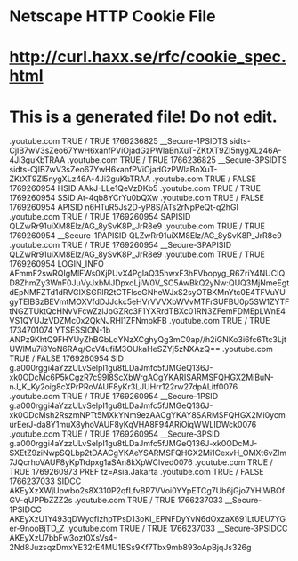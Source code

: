 # Netscape HTTP Cookie File
# http://curl.haxx.se/rfc/cookie_spec.html
# This is a generated file!  Do not edit.

.youtube.com	TRUE	/	TRUE	1766236825	__Secure-1PSIDTS	sidts-CjIB7wV3sZeo67YwH6xanfPViOjadGzPWlaBnXuT-ZKtXT9ZI5nygXLz46A-4Ji3guKbTRAA
.youtube.com	TRUE	/	TRUE	1766236825	__Secure-3PSIDTS	sidts-CjIB7wV3sZeo67YwH6xanfPViOjadGzPWlaBnXuT-ZKtXT9ZI5nygXLz46A-4Ji3guKbTRAA
.youtube.com	TRUE	/	FALSE	1769260954	HSID	AAkJ-LLe1QeVzDKb5
.youtube.com	TRUE	/	TRUE	1769260954	SSID	At-4qb8YCrYu0bQXw
.youtube.com	TRUE	/	FALSE	1769260954	APISID	n6HTuR5Js2D-yP8S/ATs2rNpPeQt-q2hGI
.youtube.com	TRUE	/	TRUE	1769260954	SAPISID	QLZwRr91uiXM8Elz/AG_8ySvK8P_JrR8e9
.youtube.com	TRUE	/	TRUE	1769260954	__Secure-1PAPISID	QLZwRr91uiXM8Elz/AG_8ySvK8P_JrR8e9
.youtube.com	TRUE	/	TRUE	1769260954	__Secure-3PAPISID	QLZwRr91uiXM8Elz/AG_8ySvK8P_JrR8e9
.youtube.com	TRUE	/	TRUE	1769260954	LOGIN_INFO	AFmmF2swRQIgMlFWs0XjPUvX4PgIaQ35hwxF3hFVbopyg_R6ZriY4NUCIQD8ZhmZy3WnF0JuVyJxbMJDpxoLjIW0V_SC5AwBkQ2yNw:QUQ3MjNmeEgtdEpNMFZTd1dRVGlXSGRlR2tCTFlscGNheWJxS2syOTBKMnYtc0E4TFVuYUgyTElBSzBEVmtMOXVfdDJJckc5eHVrVVVXbWVvMTFrSUFBU0p5SW1ZYTFtNGZTUktQcHNvVFcwZzlJbGZRc3F1YXRrdTBXc01RN3ZFemFDMEpLWnE4VS1QYUJzVDZMc0x2QkNJRHl1ZFNmbkFB
.youtube.com	TRUE	/	TRUE	1734701074	YTSESSION-1b	ANPz9KhtQ9FHYUyZhBGbLdYNzXCghyQg3mC0ap//h2iGNKo3i6fc6Ttc3LjtUWlMu7i8YoN6RAq/CcV4ufiM3OUkaHeSZYj5zNXAzQ==
.youtube.com	TRUE	/	FALSE	1769260954	SID	g.a000rggi4aYzzULvSelpI1gu8tLDaJmfc5fJMGeQ136J-xk0ODcMc6P5kCgzR7c99I8ScXbWrgACgYKARISARMSFQHGX2MiBuN-nJ_K_Ky2oig8cXPrPRoVAUF8yKr3LJUHrr122rw27dpALitf0076
.youtube.com	TRUE	/	TRUE	1769260954	__Secure-1PSID	g.a000rggi4aYzzULvSelpI1gu8tLDaJmfc5fJMGeQ136J-xk0ODcMsh2RszmNPTt5MXkYNm9ezAACgYKAY8SARMSFQHGX2Mi0ycmurEerJ-da8Y1muX8yhoVAUF8yKqVHA8F94ARiOiqWWLIDWck0076
.youtube.com	TRUE	/	TRUE	1769260954	__Secure-3PSID	g.a000rggi4aYzzULvSelpI1gu8tLDaJmfc5fJMGeQ136J-xk0ODcMJ-SXEtZ9ziNwpSQLbp2tDAACgYKAeYSARMSFQHGX2Mi1CexvH_OMXt6vZIm7JQcrhoVAUF8yKpTtdpxg1aSAn8kXpWClved0076
.youtube.com	TRUE	/	TRUE	1769260973	PREF	tz=Asia.Jakarta
.youtube.com	TRUE	/	FALSE	1766237033	SIDCC	AKEyXzXWjUpwbo2s8X310P2qfLfvBR7VVoi0YYpETCg7Ub6jGjo7YHIWBOfGV-qUPPbZZZ2s
.youtube.com	TRUE	/	TRUE	1766237033	__Secure-1PSIDCC	AKEyXzU1Y493qDWyqfIzhpTPsD13oKI_EPNFDyYvN6dOxzaX691LtUEU7YGer-9nooBjTD_Z
.youtube.com	TRUE	/	TRUE	1766237033	__Secure-3PSIDCC	AKEyXzU7bbFw3ozt0XsVs4-2Nd8JuzsqzDmxYE32rE4MU1BSs9Kf7Tbx9mb893oApBjqJs326g
